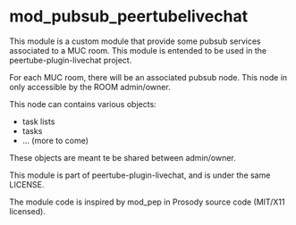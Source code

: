 # mod_pubsub_peertubelivechat

This module is a custom module that provide some pubsub services associated to a MUC room.
This module is entended to be used in the peertube-plugin-livechat project.

For each MUC room, there will be an associated pubsub node.
This node in only accessible by the ROOM admin/owner.

This node can contains various objects:

* task lists
* tasks
* ... (more to come)

These objects are meant te be shared between admin/owner.

This module is part of peertube-plugin-livechat, and is under the same LICENSE.

The module code is inspired by mod_pep in Prosody source code (MIT/X11 licensed).
